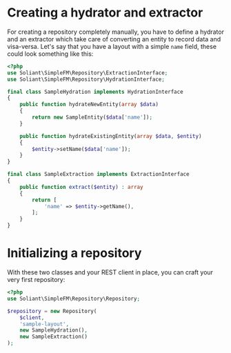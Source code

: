 # Creating a hydrator and extractor

For creating a repository completely manually, you have to define a hydrator and an extractor which take care of
converting an entity to record data and visa-versa. Let's say that you have a layout with a simple `name` field, these
could look something like this:

```php
<?php
use Soliant\SimpleFM\Repository\ExtractionInterface;
use Soliant\SimpleFM\Repository\HydrationInterface;

final class SampleHydration implements HydrationInterface
{
    public function hydrateNewEntity(array $data)
    {
        return new SampleEntity($data['name']);
    }

    public function hydrateExistingEntity(array $data, $entity)
    {
        $entity->setName($data['name']);
    }
}

final class SampleExtraction implements ExtractionInterface
{
    public function extract($entity) : array
    {
        return [
            'name' => $entity->getName(),
        ];
    }
}
```

# Initializing a repository

With these two classes and your REST client in place, you can craft your very first repository:

```php
<?php
use Soliant\SimpleFM\Repository\Repository;

$repository = new Repository(
    $client,
    'sample-layout',
    new SampleHydration(),
    new SampleExtraction()
);
```

